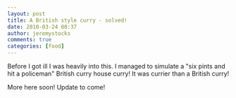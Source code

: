 ```yaml
---
layout: post
title: A British style curry - solved!
date: 2010-03-24 00:37
author: jeremystocks
comments: true
categories: [food]
---
```

Before I got ill I was heavily into this. I managed to simulate a "six pints and hit a policeman" British curry house curry! It was currier than a British curry!

More here soon! Update to come!
